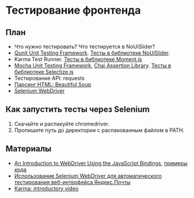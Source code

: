 Тестирование фронтенда
====

План
--

- Что нужно тестировать? Что тестируется в NoUiSlider?
- [Qunit Unit Testing Framework](http://qunitjs.com/cookbook/). [Тесты в библиотеке NoUiSlider](https://github.com/leongersen/noUiSlider).
- Karma Test Runner. [Тесты в библиотеке Moment.js](https://github.com/moment/moment)
- [Mocha Unit Testing Framework](http://mochajs.org/), [Chai Assertion Library](http://chaijs.com/). [Тесты в библиотеке Selectize.js](https://github.com/brianreavis/selectize.js)
- Тестирование API: requests
- [Парсинг HTML: Beautiful Soup](../03-python/parse_html)
- [Selenium WebDriver](https://code.google.com/p/selenium/wiki/WebDriverJs)

Как запустить тесты через Selenium
--

1. Скачайте и распакуйте chromedriver.
2. Пропишите путь до директории с распакованным файлом в PATH.

Материалы
--

- [An Introduction to WebDriver Using the JavaScript Bindings](http://code.tutsplus.com/tutorials/an-introduction-to-webdriver-using-the-javascript-bindings--cms-21855), [примеры кода](https://github.com/umaar/webdriverjs-recipes)
- [Использование Selenium WebDriver для автоматического тестирования веб-интерфейса Яндекс.Почты](http://habrahabr.ru/company/yandex/blog/173769/)
- [Karma: introductory video](http://www.youtube.com/watch?v=MVw8N3hTfCI)